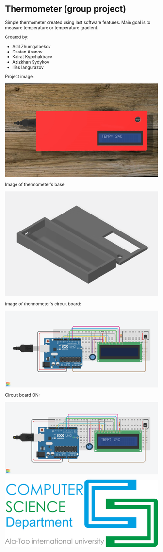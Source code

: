# Thermometer (group project)

Simple thermometer created using last software features. Main goal is to measure temperature or temperature gradient. 

Created by:
- Adil Zhumgalbekov
- Dastan Asanov
- Kairat Kypchakbaev
- Azizkhan Sydykov
- Ilias Iangurazov

Project image:

![Image of project](https://github.com/ilyas0707/Thermometer/blob/master/images/thermometer.JPG)

Image of thermometer's base:

![Image of base](https://github.com/ilyas0707/Thermometer/blob/master/images/base.png)

Image of thermometer's circuit board:

![Circuit board image](https://github.com/ilyas0707/Thermometer/blob/master/images/thermometer.png)

Circuit board ON:

![Circuit board ON image](https://github.com/ilyas0707/Thermometer/blob/master/images/thermometerON.png)

![CS logo](https://github.com/ilyas0707/Thermometer/blob/master/images/cs.png)